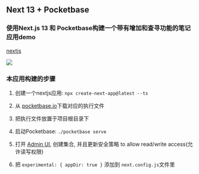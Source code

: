 ## Next 13 + Pocketbase

### 使用Next.js 13 和 Pocketbase构建一个带有增加和查寻功能的笔记应用demo 

[nextjs](https://nextjs.org)

![](https://s3.bmp.ovh/imgs/2023/02/17/1f3ad094668983f9.gif)

### 本应用构建的步骤

1. 创建一个nextjs应用:
`npx create-next-app@latest --ts`

2. 从 [pocketbase.io](pocketbase.io)下载对应的执行文件
   
3. 把执行文件放置于项目根目录下
4. 启动Pocketbase:
`./pocketbase serve`
1. 打开 [Admin UI](http://127.0.0.1:8090/_/), 创建集合, 并且更新安全策略 to allow read/write access(允许读写权限) 
2. 把 `experimental: { appDir: true }` 添加到 `next.config.js`文件里